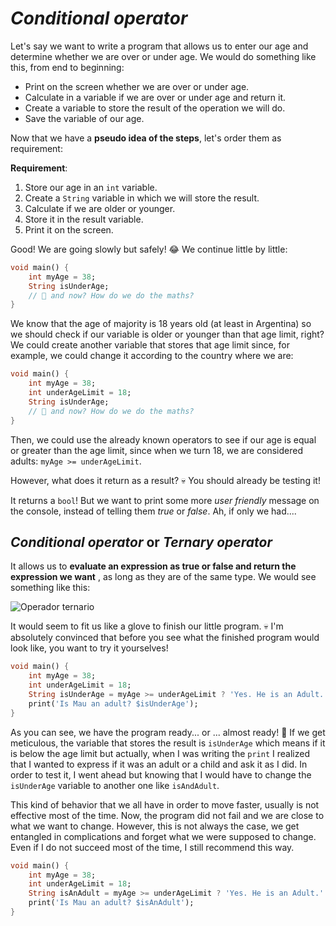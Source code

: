 # _Conditional operator_

Let's say we want to write a program that allows us to enter our age and determine whether we are over or under age. We would do something like this, from end to beginning:

- Print on the screen whether we are over or under age.
- Calculate in a variable if we are over or under age and return it.
- Create a variable to store the result of the operation we will do.
- Save the variable of our age.

Now that we have a __pseudo idea of the steps__, let's order them as requirement:

__Requirement__:

1. Store our age in an `int` variable.
2. Create a `String` variable in which we will store the result.
3. Calculate if we are older or younger.
4. Store it in the result variable.
5. Print it on the screen.

Good! We are going slowly but safely! 😂 We continue little by little:

```dart
void main() {
    int myAge = 38;
    String isUnderAge;
    // 🤨 and now? How do we do the maths?
}
```

We know that the age of majority is 18 years old (at least in Argentina) so we should check if our variable is older or younger than that age limit, right? We could create another variable that stores that age limit since, for example, we could change it according to the country where we are:

```dart
void main() {
    int myAge = 38;
    int underAgeLimit = 18;
    String isUnderAge;
    // 🤨 and now? How do we do the maths?
}
```

Then, we could use the already known operators to see if our age is equal or greater than the age limit, since when we turn 18, we are considered adults: `myAge >= underAgeLimit`.

However, what does it return as a result? 💀
You should already be testing it!

It returns a `bool`! But we want to print some more _user friendly_ message on the console, instead of telling them _true_ or _false_. Ah, if only we had....

## _Conditional operator_ or _Ternary operator_

It allows us to __evaluate an expression as true or false and return the expression we want__ , as long as they are of the same type. We would see something like this:

![Operador ternario](https://raw.githubusercontent.com/themonkslab/courses/main/dart/2.Dart_b%C3%A1sico/15.1_operador_ternario.png)

It would seem to fit us like a glove to finish our little program. 💀 I'm absolutely convinced that before you see what the finished program would look like, you want to try it yourselves!

```dart
void main() {
    int myAge = 38;
    int underAgeLimit = 18;
    String isUnderAge = myAge >= underAgeLimit ? 'Yes. He is an Adult.' : 'No. He is a child.';
    print('Is Mau an adult? $isUnderAge');
}
```

As you can see, we have the program ready... or ... almost ready! 🧐 If we get meticulous, the variable that stores the result is `isUnderAge` which means if it is below the age limit but actually, when I was writing the `print` I realized that I wanted to express if it was an adult or a child and ask it as I did. In order to test it, I went ahead but knowing that I would have to change the `isUnderAge` variable to another one like `isAndAdult`.

This kind of behavior that we all have in order to move faster, usually is not effective most of the time. Now, the program did not fail and we are close to what we want to change. However, this is not always the case, we get entangled in complications and forget what we were supposed to change. Even if I do not succeed most of the time, I still recommend this way.

```dart
void main() {
    int myAge = 38;
    int underAgeLimit = 18;
    String isAnAdult = myAge >= underAgeLimit ? 'Yes. He is an Adult.' : 'No. He is a child.';
    print('Is Mau an adult? $isAnAdult');
}
```
